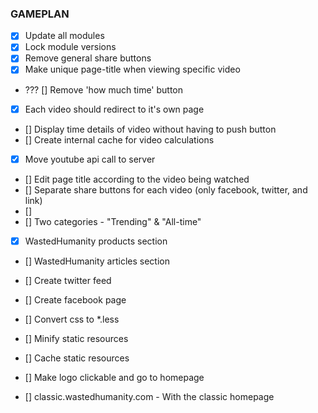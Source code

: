 ### GAMEPLAN

- [x] Update all modules
- [x] Lock module versions
- [x] Remove general share buttons
- [x] Make unique page-title when viewing specific video
- ??? [] Remove 'how much time' button
- [x] Each video should redirect to it's own page
- [] Display time details of video without having to push button
- [] Create internal cache for video calculations
- [x] Move youtube api call to server
- [] Edit page title according to the video being watched
- [] Separate share buttons for each video (only facebook, twitter, and link)
- []
- [] Two categories - "Trending" & "All-time"
- [x] WastedHumanity products section
- [] WastedHumanity articles section
- [] Create twitter feed
- [] Create facebook page  

- [] Convert css to *.less
- [] Minify static resources
- [] Cache static resources
- [] Make logo clickable and go to homepage
- [] classic.wastedhumanity.com - With the classic homepage